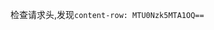 
检查请求头,发现`content-row: MTU0Nzk5MTA1OQ==`
<!--stackedit_data:
eyJoaXN0b3J5IjpbLTExNDY2NDMzMzBdfQ==
-->
